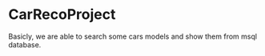 # CarRecoProject

Basicly, we are able to search some cars models and show them from msql database.
